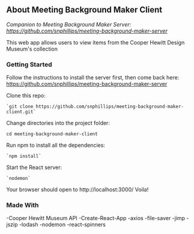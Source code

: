 ## About Meeting Background Maker Client

_Companion to Meeting Background Maker Server: https://github.com/snphillips/meeting-background-maker-server_

This web app allows users to view items from the Cooper Hewitt Design Museum's collection

### Getting Started

Follow the instructions to install the server first, then come back here: https://github.com/snphillips/meeting-background-maker-server

Clone this repo:

`````````
`git clone https://github.com/snphillips/meeting-background-maker-client.git`
`````````
 
Change directories into the project folder:

`````````
cd meeting-background-maker-client
`````````


Run npm to install all the dependencies:

`````````
`npm install`
`````````

Start the React server:

`````````
`nodemon`
`````````
Your browser should open to http://localhost:3000/ Voila!


### Made With
-Cooper Hewitt Museum API
-Create-React-App
-axios
-file-saver
-jimp
-jszip
-lodash
-nodemon
-react-spinners



